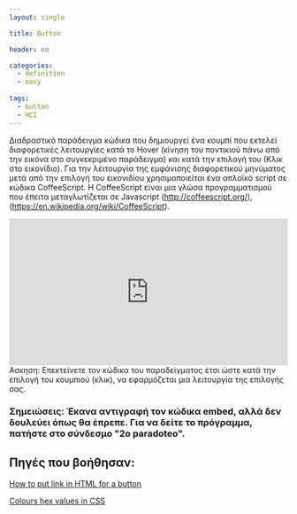 ```yaml
---
layout: single

title: Button

header: no

categories:
  - definition
  - easy
  
tags:
  - button
  - HCI
---
```


Διαδραστικό παράδειγμα κώδικα που δημιουργεί ένα κουμπί που εκτελεί διαφορετικές λειτουργίες κατά το Hover (κίνηση του ποντικιού πάνω από την εικόνα στο συγκεκριμένο παράδειγμα) και κατά την επιλογή του (Κλικ στο εικονίδιο). Για την λειτουργία της εμφάνισης διαφορετικού μηνύματος μετά από την επιλογή του εικονιδίου χρησιμοποιείται ένα απλοϊκό script σε κώδικα CoffeeScript. Η CoffeeScript είναι μια γλώσα προγραμματισμού που έπειτα μεταγλωτίζεται σε Javascript (http://coffeescript.org/), (https://en.wikipedia.org/wiki/CoffeeScript).

<iframe height="265" style="width: 100%;" scrolling="no" title="2o paradoteo" src="https://codepen.io/p19kala/embed/pobgEKo?height=265&theme-id=dark&default-tab=html,result" frameborder="no" loading="lazy" allowtransparency="true" allowfullscreen="true">
  See the Pen <a href='https://codepen.io/p19kala/pen/pobgEKo'>2o paradoteo</a> by Kalathas
  (<a href='https://codepen.io/p19kala'>@p19kala</a>) on <a href='https://codepen.io'>CodePen</a>.
</iframe>
Ασκηση: Επεκτείνετε τον κώδικα του παραδείγματος έτσι ώστε κατά την επιλογή του κουμπιού (κλικ), να εφαρμόζεται μια λειτουργία της επιλογής σας.

### Σημειώσεις: Έκανα αντιγραφή τον κώδικα embed, αλλά δεν δουλεύει όπως θα έπρεπε. Για να δείτε το πρόγραμμα, πατήστε στο σύνδεσμο "2o paradoteo".

## Πηγές που βοήθησαν:
[How to put link in HTML for a button](https://stackoverflow.com/a/20343328)

[Colours hex values in CSS](https://www.w3schools.com/cssref/css_colors.asp)
